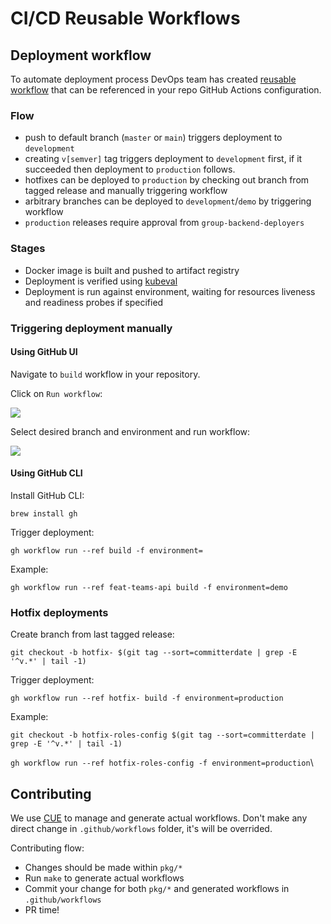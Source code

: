 # CI/CD Reusable Workflows

## Deployment workflow

To automate deployment process DevOps team has created [reusable workflow](https://github.com/goes-funky/workflows/blob/master/.github/workflows/deploy.yaml) that can be referenced in your repo GitHub Actions configuration.

### Flow

- push to default branch (`master` or `main`) triggers deployment to `development`
- creating `v[semver]` tag triggers deployment to `development` first, if it succeeded then deployment to `production` follows.
- hotfixes can be deployed to `production` by checking out branch from tagged release and manually triggering workflow
- arbitrary branches can be deployed to `development`/`demo` by triggering workflow
- `production` releases require approval from `group-backend-deployers`

### Stages

- Docker image is built and pushed to artifact registry
- Deployment is verified using [kubeval](https://github.com/instrumenta/kubeval)
- Deployment is run against environment, waiting for resources liveness and readiness probes if specified

### Triggering deployment manually

#### Using GitHub UI

Navigate to `build` workflow in your repository.

Click on `Run workflow`:

![](https://static.slab.com/prod/uploads/m2v4jwak/posts/images/-onVtjGRv2xb7EOXwXsCSRH9.png)

Select desired branch and environment and run workflow:

![](https://static.slab.com/prod/uploads/m2v4jwak/posts/images/utNxpHCSBNZ04nrTn6njFdg4.png)

#### Using GitHub CLI

Install GitHub CLI:

`brew install gh`

Trigger deployment:

`gh workflow run --ref build -f environment=`

Example:

`gh workflow run --ref feat-teams-api build -f environment=demo`

### Hotfix deployments

Create branch from last tagged release:

`git checkout -b hotfix- $(git tag --sort=committerdate | grep -E '^v.*' | tail -1)`

Trigger deployment:

`gh workflow run --ref hotfix- build -f environment=production`

Example:

`git checkout -b hotfix-roles-config $(git tag --sort=committerdate | grep -E '^v.*' | tail -1)`

`gh workflow run --ref hotfix-roles-config -f environment=production`\

## Contributing

We use [CUE](https://cuelang.org) to manage and generate actual workflows.
Don't make any direct change in `.github/workflows` folder, it's will be overrided.

Contributing flow:
- Changes should be made within `pkg/*`
- Run `make` to generate actual workflows
- Commit your change for both `pkg/*` and generated workflows in `.github/workflows`
- PR time!

